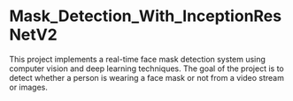 # Mask_Detection_With_InceptionResNetV2
This project implements a real-time face mask detection system using computer vision and deep learning techniques. The goal of the project is to detect whether a person is wearing a face mask or not from a video stream or images.
